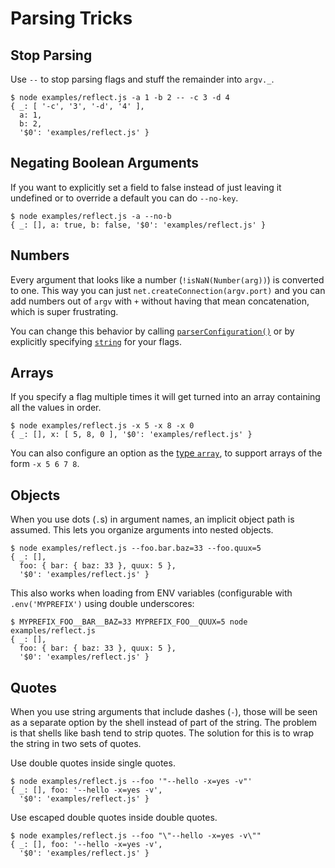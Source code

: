 # Parsing Tricks

<a name="stop"></a>
Stop Parsing
------------

Use `--` to stop parsing flags and stuff the remainder into `argv._`.

    $ node examples/reflect.js -a 1 -b 2 -- -c 3 -d 4
    { _: [ '-c', '3', '-d', '4' ],
      a: 1,
      b: 2,
      '$0': 'examples/reflect.js' }

<a name="negate"></a>
Negating Boolean Arguments
-------------

If you want to explicitly set a field to false instead of just leaving it
undefined or to override a default you can do `--no-key`.

    $ node examples/reflect.js -a --no-b
    { _: [], a: true, b: false, '$0': 'examples/reflect.js' }

<a name="numbers"></a>
Numbers
-------

Every argument that looks like a number (`!isNaN(Number(arg))`) is converted to
one. This way you can just `net.createConnection(argv.port)` and you can add
numbers out of `argv` with `+` without having that mean concatenation,
which is super frustrating.

You can change this behavior by calling [`parserConfiguration()`](/docs/api.md#parserConfiguration)
or by explicitly specifying [`string`](/docs/api.md/#string) for your flags.

<a name="arrays"></a>
Arrays
----------

If you specify a flag multiple times it will get turned into an array containing
all the values in order.

    $ node examples/reflect.js -x 5 -x 8 -x 0
    { _: [], x: [ 5, 8, 0 ], '$0': 'examples/reflect.js' }

You can also configure an option as the [type `array`](/docs/api.md#array), to
support arrays of the form `-x 5 6 7 8`.

<a name="objects"></a>
Objects
------------

When you use dots (`.`s) in argument names, an implicit object path is assumed.
This lets you organize arguments into nested objects.

    $ node examples/reflect.js --foo.bar.baz=33 --foo.quux=5
    { _: [],
      foo: { bar: { baz: 33 }, quux: 5 },
      '$0': 'examples/reflect.js' }

This also works when loading from ENV variables (configurable with `.env('MYPREFIX')` using double underscores:

    $ MYPREFIX_FOO__BAR__BAZ=33 MYPREFIX_FOO__QUUX=5 node examples/reflect.js
    { _: [],
      foo: { bar: { baz: 33 }, quux: 5 },
      '$0': 'examples/reflect.js' }

<a name="quotes"></a>
Quotes
------------

When you use string arguments that include dashes (`-`), those will be seen as a separate option by the shell instead of part of the string. The problem is that shells like bash tend to strip quotes. The solution for this is to wrap the string in two sets of quotes.

Use double quotes inside single quotes.

```
$ node examples/reflect.js --foo '"--hello -x=yes -v"'
{ _: [], foo: '--hello -x=yes -v',
  '$0': 'examples/reflect.js' }
```

Use escaped double quotes inside double quotes.

```
$ node examples/reflect.js --foo "\"--hello -x=yes -v\""
{ _: [], foo: '--hello -x=yes -v',
  '$0': 'examples/reflect.js' }
```
